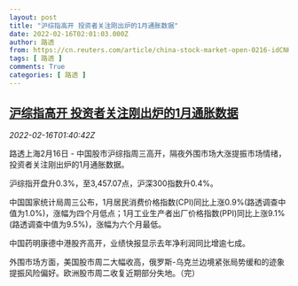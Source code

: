 ```yaml
---
layout: post
title: "沪综指高开 投资者关注刚出炉的1月通胀数据"
date: 2022-02-16T02:01:03.000Z
author: 路透
from: https://cn.reuters.com/article/china-stock-market-open-0216-idCNKBS2KL041
tags: [ 路透 ]
comments: True
categories: [ 路透 ]
---
```

<!--1644976863000-->
[沪综指高开 投资者关注刚出炉的1月通胀数据](https://cn.reuters.com/article/china-stock-market-open-0216-idCNKBS2KL041)
------

<div>
<div><i>2022-02-16T01:40:42Z</i></div><p>路透上海2月16日 - 中国股市沪综指周三高开，隔夜外围市场大涨提振市场情绪，投资者关注刚出炉的1月通胀数据。</p><p>沪综指开盘升0.3%，至3,457.07点，沪深300指数升0.4%。</p><p>中国国家统计局周三公布，1月居民消费价格指数(CPI)同比上涨0.9%(路透调查中值为1.0%)，涨幅为四个月低点；1月工业生产者出厂价格指数(PPI)同比上涨9.1%(路透调查中值为9.5%)，涨幅为六个月最低。</p><p>中国药明康德中港股齐高开，业绩快报显示去年净利润同比增逾七成。</p><p>外围市场方面，美国股市周二大幅收高，俄罗斯-乌克兰边境紧张局势缓和的迹象提振风险偏好。欧洲股市周二收复近期部分失地。（完）</p>
</div>
